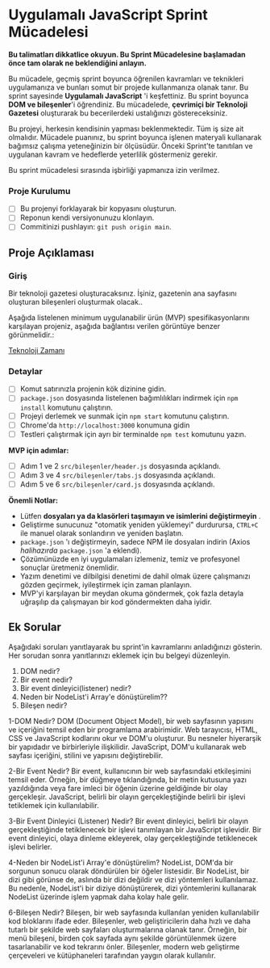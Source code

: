 # Uygulamalı JavaScript Sprint Mücadelesi

**Bu talimatları dikkatlice okuyun. Bu Sprint Mücadelesine başlamadan önce tam olarak ne beklendiğini anlayın.**

Bu mücadele, geçmiş sprint boyunca öğrenilen kavramları ve teknikleri uygulamanıza ve bunları somut bir projede kullanmanıza olanak tanır. Bu sprint sayesinde **Uygulamalı JavaScript** 'i keşfettiniz. Bu sprint boyunca **DOM ve bileşenler**'i öğrendiniz. Bu mücadelede, **çevrimiçi bir Teknoloji Gazetesi** oluşturarak bu becerilerdeki ustalığınızı göstereceksiniz.

Bu projeyi, herkesin kendisinin yapması beklenmektedir. Tüm iş size ait olmalıdır. Mücadele puanınız, bu sprint boyunca işlenen materyali kullanarak bağımsız çalışma yeteneğinizin bir ölçüsüdür. Önceki Sprint'te tanıtılan ve uygulanan kavram ve hedeflerde yeterlilik göstermeniz gerekir.

Bu sprint mücadelesi sırasında işbirliği yapmanıza izin verilmez.

### Proje Kurulumu

* [ ] Bu projenyi forklayarak bir kopyasını oluşturun.
* [ ] Reponun kendi versiyonunuzu klonlayın.
* [ ] Commitinizi pushlayın: `git push origin main`.

## Proje Açıklaması

### Giriş

Bir teknoloji gazetesi oluşturacaksınız. İşiniz, gazetenin ana sayfasını oluşturan bileşenleri oluşturmak olacak..

Aşağıda listelenen minimum uygulanabilir ürün (MVP) spesifikasyonlarını karşılayan projeniz, aşağıda bağlantısı verilen görüntüye benzer görünmelidir.:

[Teknoloji Zamanı](/tasarım.png)

### Detaylar

- [ ] Komut satırınızla projenin kök dizinine gidin.
- [ ] `package.json` dosyasında listelenen bağımlılıkları indirmek için `npm install` komutunu çalıştırın.
- [ ] Projeyi derlemek ve sunmak için `npm start` komutunu çalıştırın.
- [ ] Chrome'da `http://localhost:3000` konumuna gidin
- [ ] Testleri çalıştırmak için ayrı bir terminalde `npm test` komutunu yazın.

**MVP için adımlar:**

- [ ] Adım 1 ve 2 `src/bileşenler/header.js` dosyasında açıklandı.
- [ ] Adım 3 ve 4 `src/bileşenler/tabs.js` dosyasında açıklandı.
- [ ] Adım 5 ve 6 `src/bileşenler/card.js` dosyasında açıklandı.

**Önemli Notlar:**

- Lütfen **dosyaları ya da klasörleri taşımayın ve isimlerini değiştirmeyin** .
- Geliştirme sunucunuz "otomatik yeniden yüklemeyi" durdurursa, `CTRL+C` ile manuel olarak sonlandırın ve yeniden başlatın.
- `package.json` 'ı değiştirmeyin, sadece NPM ile dosyaları indirin (Axios _halihazırda_ `package.json` 'a eklendi).
- Çözümünüzde en iyi uygulamaları izlemeniz, temiz ve profesyonel sonuçlar üretmeniz önemlidir.
- Yazım denetimi ve dilbilgisi denetimi de dahil olmak üzere çalışmanızı gözden geçirmek, iyileştirmek için zaman planlayın.
- MVP'yi karşılayan bir meydan okuma göndermek, çok fazla detayla uğraşılıp da çalışmayan bir kod göndermekten daha iyidir.


## Ek Sorular

Aşağıdaki soruları yanıtlayarak bu sprint'in kavramlarını anladığınızı gösterin. Her sorudan sonra yanıtlarınızı eklemek için bu belgeyi düzenleyin.

1. DOM nedir?
2. Bir event nedir?
3. Bir event dinleyici(listener) nedir?
4. Neden bir NodeList'i Array'e dönüştürelim??
5. Bileşen nedir?

1-DOM Nedir?
DOM (Document Object Model), bir web sayfasının yapısını ve içeriğini temsil eden bir programlama arabirimidir. Web tarayıcısı, HTML, CSS ve JavaScript kodlarını okur ve DOM'u oluşturur. Bu nesneler hiyerarşik bir yapıdadır ve birbirleriyle ilişkilidir. JavaScript, DOM'u kullanarak web sayfası içeriğini, stilini ve yapısını değiştirebilir.

2-Bir Event Nedir?
Bir event, kullanıcının bir web sayfasındaki etkileşimini temsil eder. Örneğin, bir düğmeye tıklandığında, bir metin kutusuna yazı yazıldığında veya fare imleci bir öğenin üzerine geldiğinde bir olay gerçekleşir. JavaScript, belirli bir olayın gerçekleştiğinde belirli bir işlevi tetiklemek için kullanılabilir.

3-Bir Event Dinleyici (Listener) Nedir?
Bir event dinleyici, belirli bir olayın gerçekleştiğinde tetiklenecek bir işlevi tanımlayan bir JavaScript işlevidir. Bir event dinleyici, olaya dinleme ekleyerek, olay gerçekleştiğinde tetiklenecek işlevi belirler.

4-Neden bir NodeList'i Array'e dönüştürelim?
NodeList, DOM'da bir sorgunun sonucu olarak döndürülen bir öğeler listesidir. Bir NodeList, bir dizi gibi görünse de, aslında bir dizi değildir ve dizi yöntemleri kullanılamaz. Bu nedenle, NodeList'i bir diziye dönüştürerek, dizi yöntemlerini kullanarak NodeList üzerinde işlem yapmak daha kolay hale gelir.

6-Bileşen Nedir?
Bileşen, bir web sayfasında kullanılan yeniden kullanılabilir kod bloklarını ifade eder. Bileşenler, web geliştiricilerin daha hızlı ve daha tutarlı bir şekilde web sayfaları oluşturmalarına olanak tanır. Örneğin, bir menü bileşeni, birden çok sayfada aynı şekilde görüntülenmek üzere tasarlanabilir ve kod tekrarını önler. Bileşenler, modern web geliştirme çerçeveleri ve kütüphaneleri tarafından yaygın olarak kullanılır.
